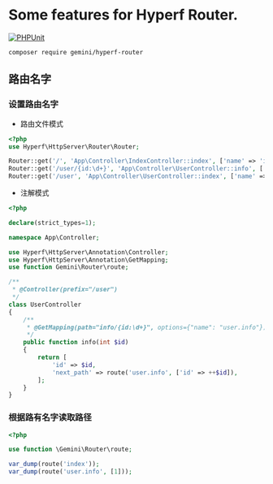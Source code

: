 # Some features for Hyperf Router.

[![PHPUnit](https://github.com/Gemini-D/hyperf-router/actions/workflows/test.yml/badge.svg)](https://github.com/Gemini-D/hyperf-router/actions/workflows/test.yml)

```
composer require gemini/hyperf-router
```

## 路由名字

### 设置路由名字

- 路由文件模式

```php
<?php
use Hyperf\HttpServer\Router\Router;

Router::get('/', 'App\Controller\IndexController::index', ['name' => 'index']);
Router::get('/user/{id:\d+}', 'App\Controller\UserController::info', ['name' => 'user.info']);
Router::get('/user', 'App\Controller\UserController::index', ['name' => 'user.list']);
```

- 注解模式
  
```php
<?php

declare(strict_types=1);

namespace App\Controller;

use Hyperf\HttpServer\Annotation\Controller;
use Hyperf\HttpServer\Annotation\GetMapping;
use function Gemini\Router\route;

/**
 * @Controller(prefix="/user")
 */
class UserController
{
    /**
     * @GetMapping(path="info/{id:\d+}", options={"name": "user.info"})
     */
    public function info(int $id)
    {
        return [
            'id' => $id,
            'next_path' => route('user.info', ['id' => ++$id]),
        ];
    }
}

```

### 根据路有名字读取路径

```php
<?php

use function \Gemini\Router\route;

var_dump(route('index'));
var_dump(route('user.info', [1]));
```

